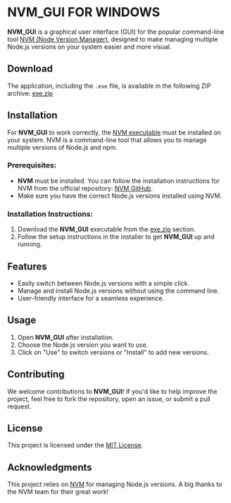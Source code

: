 # NVM_GUI FOR WINDOWS

**NVM_GUI** is a graphical user interface (GUI) for the popular command-line tool [NVM (Node Version Manager)](https://github.com/nvm-sh/nvm), designed to make managing multiple Node.js versions on your system easier and more visual.

## Download
The application, including the `.exe` file, is available in the following ZIP archive:
[exe.zip](https://github.com/Ferdysd96/NVM_GUI/raw/refs/heads/master/NVM%20GUI.zip)

## Installation

For **NVM_GUI** to work correctly, the [NVM executable](https://github.com/nvm-sh/nvm) must be installed on your system. NVM is a command-line tool that allows you to manage multiple versions of Node.js and npm.

### Prerequisites:

- **NVM** must be installed. You can follow the installation instructions for NVM from the official repository: [NVM GitHub](https://github.com/nvm-sh/nvm).
- Make sure you have the correct Node.js versions installed using NVM.

### Installation Instructions:

1. Download the **NVM_GUI** executable from the [exe.zip](https://github.com/Ferdysd96/NVM_GUI/raw/refs/heads/master/NVM%20GUI.zip) section.
2. Follow the setup instructions in the installer to get **NVM_GUI** up and running.

## Features

- Easily switch between Node.js versions with a simple click.
- Manage and install Node.js versions without using the command line.
- User-friendly interface for a seamless experience.
  
## Usage

1. Open **NVM_GUI** after installation.
2. Choose the Node.js version you want to use.
3. Click on "Use" to switch versions or "Install" to add new versions.

## Contributing

We welcome contributions to **NVM_GUI**! If you'd like to help improve the project, feel free to fork the repository, open an issue, or submit a pull request.

## License

This project is licensed under the [MIT License](https://github.com/Ferdysd96/NVM_GUI/blob/master/LICENSE.txt).

## Acknowledgments

This project relies on [NVM](https://github.com/nvm-sh/nvm) for managing Node.js versions. A big thanks to the NVM team for their great work!

